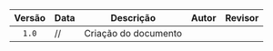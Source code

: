 












|Versão|Data|Descrição|Autor|Revisor|
|:----:|----|---------|-----|:-------:|
|`1.0`|//|Criação do documento|[](https://github.com/)|[](https://github.com/)|